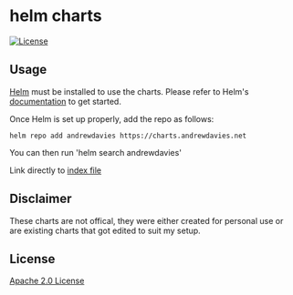# helm charts

[![License](https://img.shields.io/badge/License-Apache%202.0-blue.svg)](https://opensource.org/licenses/Apache-2.0)

## Usage

[Helm](https://helm.sh) must be installed to use the charts.
Please refer to Helm's [documentation](https://helm.sh/docs/) to get started.

Once Helm is set up properly, add the repo as follows:

```console
helm repo add andrewdavies https://charts.andrewdavies.net
```
You can then run 'helm search andrewdavies'

Link directly to [index file](https://charts.andrewdavies.net/index.yaml) 

## Disclaimer 
These charts are not offical, they were either created for personal use or are existing charts that got edited to suit my setup.

## License

[Apache 2.0 License](./LICENSE)